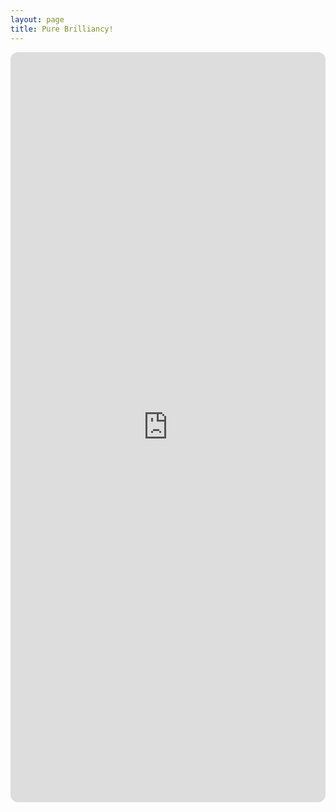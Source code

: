 ```yaml
---
layout: page
title: Pure Brilliancy!
---
```


<iframe style="border-radius:12px" src="https://open.spotify.com/embed/playlist/3XdbVq8tpcD4c5qJmjgaYI?utm_source=generator&theme=0" width="100%" height="1200" frameBorder="0" allowfullscreen="" allow="autoplay; clipboard-write; encrypted-media; fullscreen; picture-in-picture" loading="lazy"></iframe>
